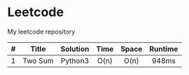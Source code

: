 # Leetcode
My leetcode repository
 
| #        | Title    |  Solution  | Time   | Space  | Runtime  |
| -------- | :-----:  | :----:     | :----: | :----: | :----:   |
| 1        | Two Sum  |   Python3  | O(n)   | O(n)   | 948ms    |

